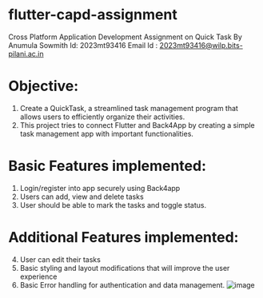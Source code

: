# flutter-capd-assignment
Cross Platform Application Development Assignment on Quick Task
By Anumula Sowmith
Id: 2023mt93416
Email Id : 2023mt93416@wilp.bits-pilani.ac.in
# Objective:
1. Create a QuickTask, a streamlined task management program that allows users to efficiently organize their activities.
2. This project tries to connect Flutter and Back4App by creating a simple task management app with important functionalities.
# Basic Features implemented:
1. Login/register into app securely using Back4app
2. Users can add, view and delete tasks
3. User should be able to mark the tasks and toggle status.
# Additional Features implemented:
4. User can edit their tasks
5. Basic styling and layout modifications that will improve the user experience
6. Basic Error handling for authentication and data management.
![image](https://github.com/sowmith7bits/flutter-capd-assignment/assets/141407861/d76f09e7-9b51-452a-8e06-18db329b2e00)



